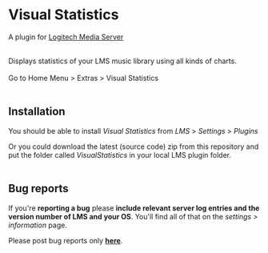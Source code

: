 Visual Statistics
====

A plugin for [Logitech Media Server](https://github.com/Logitech/slimserver)<br>

<br>
Displays statistics of your LMS music library using all kinds of charts.<br><br>
Go to Home Menu > Extras > Visual Statistics
<br><br>

## Installation

You should be able to install *Visual Statistics* from *LMS* > *Settings* > *Plugins*

Or you could download the latest (source code) zip from this repository and put the folder called *VisualStatistics* in your local LMS plugin folder.
<br><br>

## Bug reports

If you're **reporting a bug** please **include relevant server log entries and the version number of LMS and your OS**. You'll find all of that on the *settings > information* page.

Please post bug reports only [**here**](https://forums.slimdevices.com/showthread.php?114967-Announce-Visual-Statistics).

